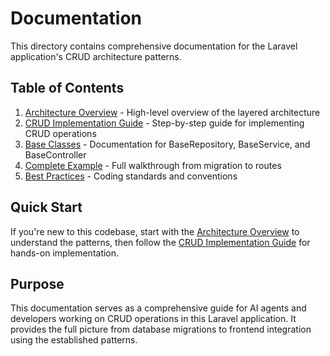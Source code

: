 # Documentation

This directory contains comprehensive documentation for the Laravel application's CRUD architecture patterns.

## Table of Contents

1. [Architecture Overview](architecture.md) - High-level overview of the layered architecture
2. [CRUD Implementation Guide](crud-guide.md) - Step-by-step guide for implementing CRUD operations
3. [Base Classes](base-classes.md) - Documentation for BaseRepository, BaseService, and BaseController
4. [Complete Example](example-implementation.md) - Full walkthrough from migration to routes
5. [Best Practices](best-practices.md) - Coding standards and conventions

## Quick Start

If you're new to this codebase, start with the [Architecture Overview](architecture.md) to understand the patterns, then follow the [CRUD Implementation Guide](crud-guide.md) for hands-on implementation.

## Purpose

This documentation serves as a comprehensive guide for AI agents and developers working on CRUD operations in this Laravel application. It provides the full picture from database migrations to frontend integration using the established patterns.